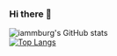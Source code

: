 ### Hi there 👋

<!--
**iammburg/iammburg** is a ✨ _special_ ✨ repository because its `README.md` (this file) appears on your GitHub profile.

Here are some ideas to get you started:

- 🔭 I’m currently working on ...
- 🌱 I’m currently learning ...
- 👯 I’m looking to collaborate on ...
- 🤔 I’m looking for help with ...
- 💬 Ask me about ...
- 📫 How to reach me: ...
- 😄 Pronouns: ...
- ⚡ Fun fact: ...
-->

![iammburg's GitHub stats](https://github-readme-stats.vercel.app/api?username=iammburg&show_icons=true) <br>
[![Top Langs](https://github-readme-stats.vercel.app/api/top-langs/?username=iammburg)](https://github.com/iammburg/github-readme-stats)

